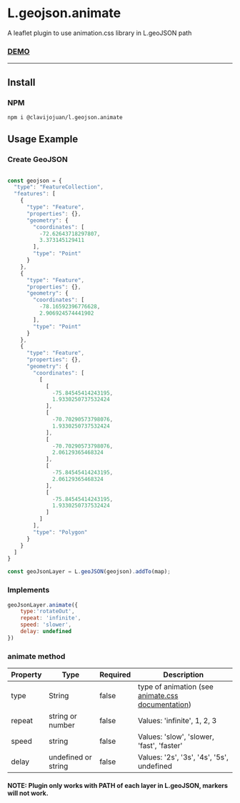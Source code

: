 # L.geojson.animate
A leaflet plugin to use animation.css library in L.geoJSON path

### [DEMO](https://magical-salmiakki-ceb60a.netlify.app)

-----------------------------------------------------------------------------------

## Install

### NPM

```
npm i @clavijojuan/l.geojson.animate
```  

## Usage Example


### Create GeoJSON

```javascript

const geojson = {
  "type": "FeatureCollection",
  "features": [
    {
      "type": "Feature",
      "properties": {},
      "geometry": {
        "coordinates": [
          -72.62643718297807,
          3.373145129411
        ],
        "type": "Point"
      }
    },
    {
      "type": "Feature",
      "properties": {},
      "geometry": {
        "coordinates": [
          -78.16592396776628,
          2.906924574441902
        ],
        "type": "Point"
      }
    },
    {
      "type": "Feature",
      "properties": {},
      "geometry": {
        "coordinates": [
          [
            [
              -75.84545414243195,
              1.9330250737532424
            ],
            [
              -70.70290573798076,
              1.9330250737532424
            ],
            [
              -70.70290573798076,
              2.06129365468324
            ],
            [
              -75.84545414243195,
              2.06129365468324
            ],
            [
              -75.84545414243195,
              1.9330250737532424
            ]
          ]
        ],
        "type": "Polygon"
      }
    }
  ]
}

const geoJsonLayer = L.geoJSON(geojson).addTo(map);

```

### Implements

```javascript
geoJsonLayer.animate({
    type:'rotateOut',
    repeat: 'infinite',
    speed: 'slower',
    delay: undefined
})
```


### animate method

| Property | Type   | Required  | Description                         |
| ------------|--- | -------- | ----------------------------------------- |
| type | String | false | type of animation (see [animate.css documentation](https://animate.style/)) |
| repeat     | string or number | false     | Values: 'infinite', 1, 2, 3 |
| speed     | string | false     | Values: 'slow', 'slower, 'fast', 'faster' |
| delay     | undefined or string | false     | Values: '2s', '3s', '4s', '5s', undefined |


#### NOTE: Plugin only works with PATH of each layer in L.geoJSON, markers will not work.